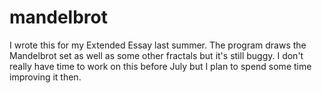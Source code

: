 # mandelbrot
I wrote this for my Extended Essay last summer.
The program draws the Mandelbrot set as well as some other fractals but it's still buggy.
I don't really have time to work on this before July but I plan to spend some time improving it then.
